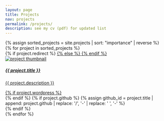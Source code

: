 ```yaml
---
layout: page
title: Projects
nav: projects
permalink: /projects/
description: see my cv (pdf) for updated list
---
```


<div id="projects" class="row mt-2 pt-3" style="overflow: visible !important;">
  {% assign sorted_projects = site.projects | sort: "importance" | reverse %}
  {% for project in sorted_projects %}
    <div class="project-card">
      {% if project.redirect %}
        <a href="{{ project.redirect }}" target="_blank">
      {% else %}
        <a href="{{ project.url | prepend: site.baseurl | prepend: site.url }}">
      {% endif %}
        <div class="card">
          <img class="card-img-top" src="{{ project.img | prepend: site.baseurl | prepend: site.url }}" alt="project thumbnail">
          <div class="card-body">
            <h5 class="card-title text-lowercase">{{ project.title }}</h5>
            <p class="card-text">{{ project.description }}</p>
            <div class="row ml-1 mr-1 p-0">
              {% if project.wordpress %}
                <div class="wordpress-icon" data-toggle="tooltip" title="Blog Post">
                  <div class="icon">
                    <a href="{{ project.wordpress }}" target="_blank"><i class="fab fa-wordpress-simple wp-icon"></i></a>
                  </div>
                </div>
              {% endif %}
              {% if project.github %}
                {% assign github_id = project.title | append: project.github | replace: '/', '-' | replace: ' ', '-' %}
                <div class="github-icon">
                  <div class="icon" data-toggle="tooltip" title="Code Repository">
                    <a href="https://github.com/{{ project.github }}" target="_blank"><i class="fab fa-github gh-icon"></i></a>
                  </div>
                </div>
              {% endif %}
            </div>
          </div>
        </div>
      </a>
    </div>
  {% endfor %}
</div>
